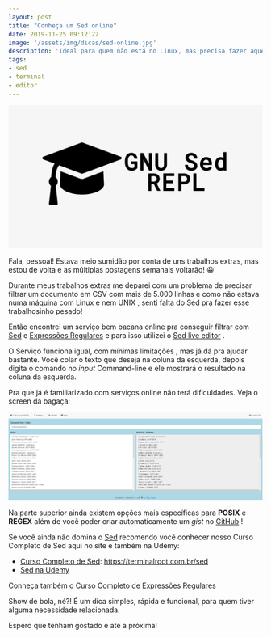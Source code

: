 ```yaml
---
layout: post
title: "Conheça um Sed online"
date: 2019-11-25 09:12:22
image: '/assets/img/dicas/sed-online.jpg'
description: 'Ideal para quem não está no Linux, mas precisa fazer aquela filtragem maneira! :)'
tags:
- sed
- terminal
- editor
---
```


![Conheça um Sed online](/assets/img/dicas/sed-online.jpg)

Fala, pessoal! Estava meio sumidão por conta de uns trabalhos extras, mas estou de volta e as múltiplas postagens semanais voltarão! 😀

Durante meus trabalhos extras me deparei com um problema de precisar filtrar um documento em CSV com mais de 5.000 linhas e como não estava numa máquina com Linux e nem UNIX , senti falta do Sed pra fazer esse trabalhosinho pesado! 

Então encontrei um serviço bem bacana online pra conseguir filtrar com [Sed](https://terminalroot.com.br/sed) e [Expressões Regulares](https://terminalroot.com.br/regex) e para isso utilizei o [Sed live editor](https://sed.js.org/) .

O Serviço funciona igual, com mínimas limitações , mas já dá pra ajudar bastante. Você colar o texto que deseja na coluna da esquerda, depois digita o comando no *input* Command-line e ele mostrará o resultado na coluna da esquerda.

Pra que já é familiarizado com serviços online não terá dificuldades. Veja o screen da bagaça:

<script async src="https://pagead2.googlesyndication.com/pagead/js/adsbygoogle.js"></script>
<!-- Informat -->
<ins class="adsbygoogle"
     style="display:block"
     data-ad-client="ca-pub-2838251107855362"
     data-ad-slot="2327980059"
     data-ad-format="auto"
     data-full-width-responsive="true"></ins>
<script>
(adsbygoogle = window.adsbygoogle || []).push({});
</script>


![Sed Online](/assets/img/dicas/sed-online.png)

Na parte superior ainda existem opções mais específicas para **POSIX** e **REGEX** além de você poder criar automaticamente um *gist* no [GitHub]() !

Se você ainda não domina o [Sed](https://terminalroot.com.br/sed) recomendo você conhecer nosso Curso Completo de Sed aqui no site e também na Udemy:
+ [Curso Completo de Sed](https://terminalroot.com.br/sed): <https://terminalroot.com.br/sed>
+ [Sed na Udemy](https://www.udemy.com/course/curso-completo-de-sed-editor-de-fluxo/)

Conheça também o [Curso Completo de Expressões Regulares](https://terminalroot.com.br/regex)

Show de bola, né?! É um dica simples, rápida e funcional, para quem tiver alguma necessidade relacionada.

Espero que tenham gostado e até a próxima!

